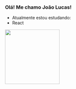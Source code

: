 ### Olá! Me chamo João Lucas!

- Atualmente estou estudando:
-  React

<div>
  <a href="https://github.com/jluvarela">
  <img height="180em" width src="https://github-readme-stats.vercel.app/api?username=jluvarela&show_icons=true&theme=merko&include_all_commits=true&count_private=true"/>
  <!--<img height="180em" src="https://github-readme-stats.vercel.app/api/top-langs/?username=jluvarela&layout=compact&langs_count=7&theme=merko"/> -->
</div>

